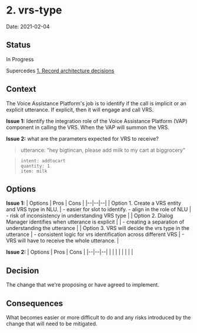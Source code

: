 
# 2. vrs-type

  

Date: 2021-02-04

  

## Status

  

In Progress

  

Supercedes [1. Record architecture decisions](0001-record-architecture-decisions.md)

  

## Context

The Voice Assistance Platform's job is to identify if the call is implicit or an explicit utterance. If explicit, then it will engage and call VRS.
  

**Issue 1:** Identify the integration role of the Voice Assistance Platform (VAP) component in calling the VRS. When the VAP will summon the VRS.

**Issue 2:** what are the parameters expected for VRS to receive?

> utterance:
> "hey bigtincan, please add milk to my cart at biggrocery"

>     intent: addtocart
>     quantity: 1
>     item: milk



## Options

  **Issue 1:**
| Options | Pros | Cons |
|--|--|--|
| Option 1. Create a VRS entity and VRS type in NLU. | - easier for slot to identify. - align in the role of NLU  | - risk of inconsistency in understanding VRS type  |
| Option 2. Dialog Manager identifies when utterance is explicit |  | - creating a separation of understanding the utterance |
| Option 3. VRS will decide the vrs type in the utterance | - consistent logic for vrs identification across different VRS  | - VRS will have to receive the whole utterance.  |

  **Issue 2:**
| Options | Pros | Cons |
|--|--|--|
|  |  |  |
|  |  |  |


  

## Decision

  

The change that we're proposing or have agreed to implement.

  

## Consequences

  

What becomes easier or more difficult to do and any risks introduced by the change that will need to be mitigated.
